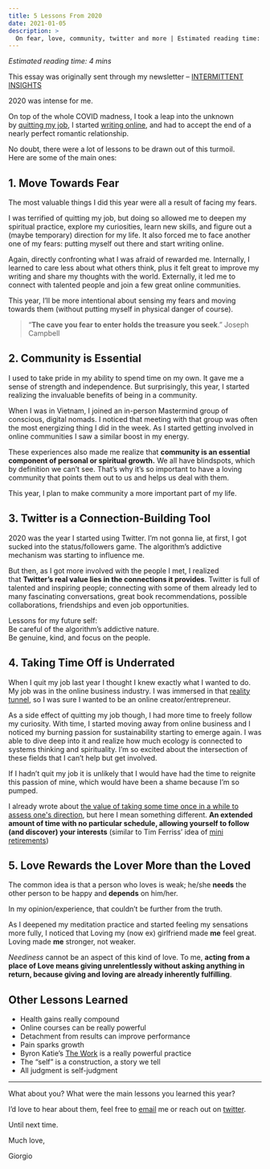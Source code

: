```yaml
---
title: 5 Lessons From 2020
date: 2021-01-05
description: >
  On fear, love, community, twitter and more | Estimated reading time: 4 mins
---
```


*Estimated reading time: 4 mins*

This essay was originally sent through my newsletter – [INTERMITTENT
INSIGHTS](https://giorgiop.com/letters/)

2020 was intense for me.

On top of the whole COVID madness, I took a leap into the unknown by [quitting my job](https://giorgiop.com/job/), I
started [writing online](https://giorgiop.com), and had to accept the end of a nearly perfect romantic
relationship.

No doubt, there were a lot of lessons to be drawn out of this turmoil.\
Here are some of the main ones:

## 1. Move Towards Fear

The most valuable things I did this year were all a result of facing my fears.

I was terrified of quitting my job, but doing so allowed me to deepen my spiritual practice, explore my
curiosities, learn new skills, and figure out a (maybe temporary) direction for my life. It also forced me
to face another one of my fears: putting myself out there and start writing online.

Again, directly confronting what I was afraid of rewarded me. Internally, I learned to care less about
what others think, plus it felt great to improve my writing and share my thoughts with the world.
Externally, it led me to connect with talented people and join a few great online communities.

This year, I’ll be more intentional about sensing my fears and moving towards them (without putting myself
in physical danger of course).


> “**The cave you fear to enter holds the treasure you seek**.” Joseph Campbell
>
>

## 2. Community is Essential

I used to take pride in my ability to spend time on my own. It gave me a sense of strength and
independence. But surprisingly, this year, I started realizing the invaluable benefits of being in a
community.

When I was in Vietnam, I joined an in-person Mastermind group of conscious, digital nomads. I noticed that
meeting with that group was often the most energizing thing I did in the week. As I started getting
involved in online communities I saw a similar boost in my energy.

These experiences also made me realize that **community is an essential component of personal or spiritual
growth.** We all have blindspots, which by definition we can’t see. That’s why it’s so important to have a
loving community that points them out to us and helps us deal with them.

This year, I plan to make community a more important part of my life.

## 3. Twitter is a Connection-Building Tool

2020 was the year I started using Twitter. I’m not gonna lie, at first, I got sucked into the
status/followers game. The algorithm’s addictive mechanism was starting to influence me.

But then, as I got more involved with the people I met, I realized that **Twitter’s real value lies in the
connections it provides**. Twitter is full of talented and inspiring people; connecting with some of them
already led to many fascinating conversations, great book recommendations, possible collaborations,
friendships and even job opportunities.

Lessons for my future self:\
Be careful of the algorithm’s addictive nature.\
Be genuine, kind, and focus on the people.

## 4. Taking Time Off is Underrated

When I quit my job last year I thought I knew exactly what I wanted to do.\
My job was in the online business industry. I was immersed in that [reality tunnel](https://en.wikipedia.org/wiki/Reality_tunnel), so I was sure I wanted to be an online creator/entrepreneur.

As a side effect of quitting my job though, I had more time to freely follow my curiosity. With time, I
started moving away from online business and I noticed my burning passion for sustainability starting to
emerge again. I was able to dive deep into it and realize how much ecology is connected to systems
thinking and spirituality. I’m so excited about the intersection of these fields that I can’t help but get
involved.

If I hadn’t quit my job it is unlikely that I would have had the time to reignite this passion of mine,
which would have been a shame because I’m so pumped.

I already wrote about [the value of taking some time once in a while to assess one's direction](https://giorgiop.com/moment/), but here I mean something different. **An extended amount of time with no particular schedule, allowing yourself to follow (and discover) your interests** (similar to Tim Ferriss’ idea of [mini retirements](https://tim.blog/2008/06/04/how-to-take-a-mini-retirement-tips-and-tricks/))

## 5. Love Rewards the Lover More than the Loved

The common idea is that a person who loves is weak; he/she **needs** the other person to be happy and
**depends** on him/her.

In my opinion/experience, that couldn’t be further from the truth.

As I deepened my meditation practice and started feeling my sensations more fully, I noticed that Loving
my (now ex) girlfriend made **me** feel great. Loving made **me** stronger, not weaker.

*Neediness* cannot be an aspect of this kind of love. To me, **acting from a place of Love means giving
unrelentlessly without asking anything in return, because giving and loving are already inherently
fulfilling**.

## Other Lessons Learned

* Health gains really compound
* Online courses can be really powerful
* Detachment from results can improve performance
* Pain sparks growth
* Byron Katie’s [The Work](https://thework.com/) is a really powerful practice
* The “self” is a construction, a story we tell
* All judgment is self-judgment



---

What about you? What were the main lessons you learned this year?

I’d love to hear about them, feel free to [email](parlato.giorgio@gmail.com) me or reach out on [twitter](https://twitter.com/giorgiop_).

Until next time.

Much love,

Giorgio
